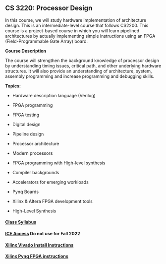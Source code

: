 ## CS 3220: Processor Design 

In this course, we will study hardware implementation of architecture design. This is an intermediate-level course that follows CS2200. This course is a project-based course in which you will learn pipelined architectures by actually implementing simple instructions using an FPGA (Field-Programmable Gate Array) board. 

**Course Description**

 The course will strengthen the background knowledge of processor design by understanding timing issues, critical path, and other underlying hardware structures. It will also provide an understanding of architecture, system, assembly programming and increase programming and debugging skills. 

 **Topics:**

- Hardware description language (Verilog)

- FPGA programming 

- FPGA testing 

- Digital design 

- Pipeline design 

- Processor architecture 

- Modern processors

- FPGA programming with High-level synthesis

- Compiler backgrounds 

- Accelerators for emerging workloads

- Pynq Boards

- Xilinx & Altera FPGA development tools

- High-Level Synthesis 

#### [Class Syllabus](Fall_2022/syllabus.md)

#### [ICE Access](access_vm_steps/access_vm_doc.md) Do not use for Fall 2022

#### [Xilinx Vivado Install Instructions](Vivado_Installation_Steps/vivado_install_steps.md)

#### [Xilinx Pynq FPGA instructions](access_pynq_boards\access_pynq_doc.md)

